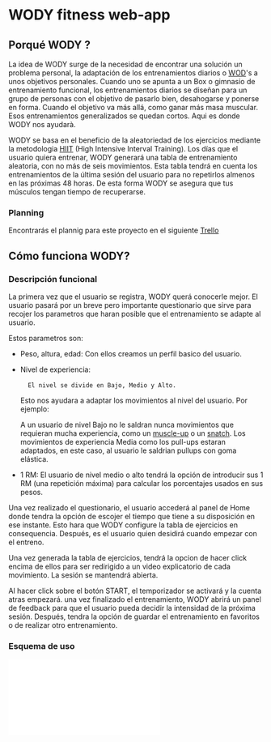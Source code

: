 # WODY  fitness web-app 

## Porqué WODY ?

La idea de WODY surge de la necesidad de encontrar una solución un problema personal, la adaptación de los entrenamientos diarios o [WOD](https://openboxmagazine.com/que-es-un-wod-entrenamiento-del-dia/)'s a unos objetivos personales. Cuando uno se apunta a un Box o gimnasio de entrenamiento funcional, los entrenamientos diarios se diseñan para un grupo de personas con el objetivo de pasarlo bien, desahogarse y ponerse en forma. Cuando el objetivo va más allá, como ganar más masa muscular. Esos entrenamientos generalizados se quedan cortos. Aqui es donde WODY nos ayudarà.

WODY se basa en el beneficio de la aleatoriedad de los ejercicios mediante la metodologia [HIIT](https://es.wikipedia.org/wiki/Entrenamiento_de_intervalos_de_alta_intensidad) (High Intensive Interval Training). Los días que el usuario quiera entrenar, WODY generará una tabla de entrenamiento aleatoria, con no más de seis movimientos. Esta tabla tendrá en cuenta los entrenamientos de la última sesión del usuario para no repetirlos almenos en las próximas 48 horas. De esta forma WODY se asegura que tus músculos tengan tiempo de recuperarse. 

### Planning
Encontrarás el plannig para este proyecto en el siguiente [Trello](https://trello.com/b/uqdv1Gk0/wody-app)

## Cómo funciona WODY?

### Descripción funcional


La primera vez que el usuario se registra, WODY querá conocerle mejor. El usuario pasará por un breve pero importante questionario que sirve para recojer los parametros que haran posible que el entrenamiento se adapte al usuario.

Estos parametros son:

- Peso, altura, edad:  Con ellos creamos un perfil basico del usuario.
- Nivel de experiencia: 

        El nivel se divide en Bajo, Medio y Alto. 
    Esto nos ayudara a adaptar los movimientos al nivel del usuario. Por ejemplo:

    A un usuario de nivel Bajo no le saldran nunca movimientos que requieran mucha experiencia, como un [muscle-up](https://youtu.be/1fQdBZfIuIY) o un [snatch](https://youtu.be/UBc5N_-xdqo). Los movimientos de experiencia Media como los pull-ups estaran adaptados, en este caso, al usuario le saldrian pullups con goma elástica. 

- 1 RM: El usuario de nivel medio o alto tendrá la opción de introducir sus 1 RM (una repetición máxima) para calcular los porcentajes usados en sus pesos.


Una vez realizado el questionario, el usuario accederá al panel de Home donde tendra la opción de escojer el tiempo que tiene a su disposición en ese instante. Esto hara que WODY configure la tabla de ejercicios en consequencia. Después, es el usuario quien desidirá cuando empezar con el entreno.

Una vez generada la tabla de ejercicios, tendrá la opcion de hacer click encima de ellos para ser redirigido a un video explicatorio de cada movimiento. La sesión se mantendrá abierta.

Al hacer click sobre el botón START, el temporizador se activará y la cuenta atras empezará. una vez finalizado el entrenamiento, WODY abrirá un panel de feedback para que el usuario pueda decidir la intensidad de la próxima sesión. Después, tendra la opción de guardar el entrenamiento en favoritos o de realizar otro entrenamiento.

### Esquema de uso

![UCD](./wody-doc/ucd.pdf)





